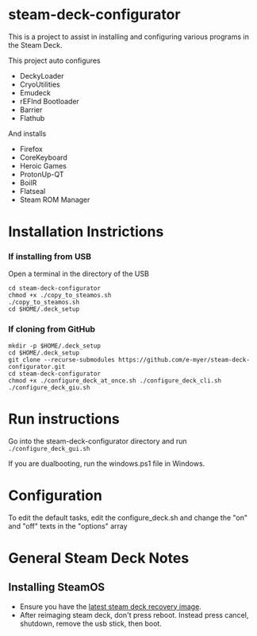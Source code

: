 # steam-deck-configurator

This is a project to assist in installing and configuring various programs in the Steam Deck.

This project auto configures

- DeckyLoader
- CryoUtilities
- Emudeck
- rEFInd Bootloader
- Barrier
- Flathub

And installs

- Firefox
- CoreKeyboard
- Heroic Games
- ProtonUp-QT
- BoilR
- Flatseal
- Steam ROM Manager

# Installation Instrictions

### If installing from USB

Open a terminal in the directory of the USB

```
cd steam-deck-configurator
chmod +x ./copy_to_steamos.sh
./copy_to_steamos.sh
cd $HOME/.deck_setup
```
### If cloning from GitHub

```
mkdir -p $HOME/.deck_setup
cd $HOME/.deck_setup
git clone --recurse-submodules https://github.com/e-myer/steam-deck-configurator.git
cd steam-deck-configurator
chmod +x ./configure_deck_at_once.sh ./configure_deck_cli.sh ./configure_deck_giu.sh
```

# Run instructions
Go into the steam-deck-configurator directory and run
`./configure_deck_gui.sh`

If you are dualbooting, run the windows.ps1 file in Windows.

# Configuration

To edit the default tasks, edit the configure_deck.sh and change the "on" and "off" texts in the "options" array

# General Steam Deck Notes

## Installing SteamOS

- Ensure you have the [latest steam deck recovery image](https://help.steampowered.com/en/faqs/view/1B71-EDF2-EB6D-2BB3).
- After reimaging steam deck, don't press reboot. Instead press cancel, shutdown, remove the usb stick, then boot.
